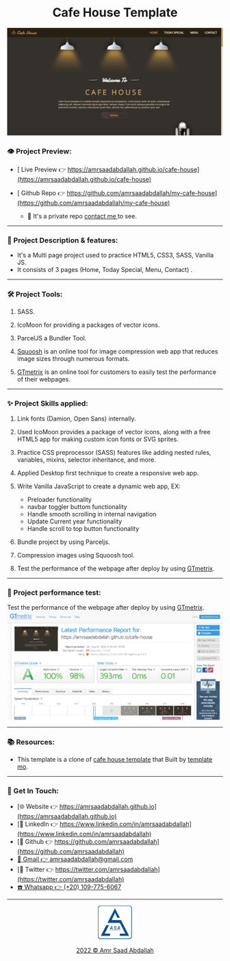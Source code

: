 <h1 align="center">  Cafe House Template </h1>



<a href="https://amrsaadabdallah.github.io/cafe-house" target="_blank">
<img src="info/cafe-house.png" alt="cafe-house Project viewport Image">
</a>


### 👁️ Project Preview:

- [ Live Preview 👉 https://amrsaadabdallah.github.io/cafe-house](https://amrsaadabdallah.github.io/cafe-house)


- [ Github Repo 👉 https://github.com/amrsaadabdallah/my-cafe-house](https://github.com/amrsaadabdallah/my-cafe-house)
    - 🚩 It's a private repo <a target="_blank" href="mailto:amrsaadabdallah@gmail.com">contact me </a>to see.

---

### 📝 Project Description & features:

- It's a Multi page project used to practice HTML5, CSS3, SASS, Vanilla JS.
- It consists of 3 pages (Home, Today Special,  Menu, Contact) .

---

### 🛠️ Project Tools:

1. SASS.

1. IcoMoon for providing a packages of vector icons.

1. ParcelJS a Bundler Tool.

1. [Squoosh](https://squoosh.app/) is an online tool for image compression web app that reduces image sizes through numerous formats.

1. [GTmetrix](https://gtmetrix.com/) is an online tool for customers to easily test the performance of their webpages.

---

### :sparkles: Project Skills applied:

1. Link fonts (Damion, Open Sans) internally.

1. Used IcoMoon provides a package of vector icons, along with a free HTML5 app for making custom icon fonts or SVG sprites.

1. Practice CSS preprocessor (SASS) features like adding nested rules, variables, mixins, selector inheritance, and more.

1. Applied Desktop first technique to create a responsive web app.

1. Write Vanilla JavaScript to create a dynamic web app, EX:

   - Preloader functionality
   - navbar toggler buttom functionality
   - Handle smooth scrolling in internal navigation
   - Update Current year functionality
   - Handle scroll to top button functionality

1. Bundle project by using Parceljs.

1. Compression images using Squoosh tool.

1. Test the performance of the webpage after deploy by using [GTmetrix](https://gtmetrix.com/).

---

### 🧪 Project performance test:

Test the performance of the webpage after deploy by using [GTmetrix](https://gtmetrix.com/).
![Home page performane result](info/cafe-house-performance.png)


---

### 📚 Resources:

- This template is a clone of [cafe house template](https://templatemo.com/live/templatemo_466_cafe_house) that Built by [template mo](http://www.templatemo.com/).

---

### 👋 Get In Touch:

- [🌐 Website 👉 https://amrsaadabdallah.github.io](https://amrsaadabdallah.github.io)
- [👔 LinkedIn 👉 https://www.linkedin.com/in/amrsaadabdallah](https://www.linkedin.com/in/amrsaadabdallah)
- [🌟 Github 👉 https://github.com/amrsaadabdallah](https://github.com/amrsaadabdallah)
- [📧 Gmail 👉 amrsaadabdallah@gmail.com](mailto:amrsaadabdallah@gmail.com)
- [🐤 Twitter 👉 https://twitter.com/amrsaadabdallah](https://twitter.com/amrsaadabdallah)
- [:phone: Whatsapp 👉 (+20) 109-775-6067](https://api.whatsapp.com/send/?phone=%2B2001097756067&text&type=phone_number&app_absent=0)

---

<div align="center">
<a target="_blank" href="https://amrsaadabdallah.github.io">
<img  src="./info/asa-logo.svg" alt="asa logo" width="80px">
<p style="margin-bottom:0"> 2022 &copy; Amr Saad Abdallah </p>
</a>
</div>
